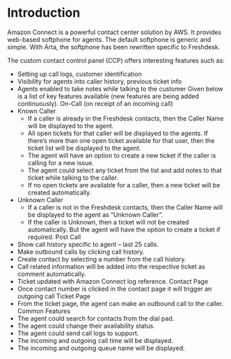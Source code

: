 # Introduction

Amazon Connect is a powerful contact center solution by AWS. It provides web-based softphone for agents. The default softphone is generic and simple. With Arta, the softphone has been rewritten specific to Freshdesk.

The custom contact control panel (CCP) offers interesting features such as:

- Setting up call logs, customer identification
- Visibility for agents into caller history, previous ticket info
- Agents enabled to take notes while talking to the customer
  Given below is a list of key features available (new features are being added continuously).
  On-Call (on receipt of an incoming call)
- Known Caller
  - If a caller is already in the Freshdesk contacts, then the Caller Name will be displayed to the agent.
  - All open tickets for that caller will be displayed to the agents. If there’s more than one open ticket available for that user, then the ticket list will be displayed to the agent.
  - The agent will have an option to create a new ticket if the caller is calling for a new issue.
  - The agent could select any ticket from the list and add notes to that ticket while talking to the caller.
  - If no open tickets are available for a caller, then a new ticket will be created automatically.
- Unknown Caller
  - If a caller is not in the Freshdesk contacts, then the Caller Name will be displayed to the agent as “Unknown Caller”.
  - If the caller is Unknown, then a ticket will not be created automatically. But the agent will have the option to create a ticket if required.
    Post Call
- Show call history specific to agent – last 25 calls.
- Make outbound calls by clicking call history.
- Create contact by selecting a number from the call history.
- Call related information will be added into the respective ticket as comment automatically.
- Ticket updated with Amazon Connect log reference.
  Contact Page
- Once contact number is clicked in the contact page it will trigger an outgoing call
  Ticket Page
- From the ticket page, the agent can make an outbound call to the caller.
  Common Features
- The agent could search for contacts from the dial pad.
- The agent could change their availability status.
- The agent could send call logs to support.
- The incoming and outgoing call time will be displayed.
- The incoming and outgoing queue name will be displayed.
